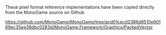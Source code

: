 ﻿These pixel format reference implementations have been copied directly from the MonoGame source on Github

https://github.com/MonoGame/MonoGame/tree/acd01cecd2386d8510e90169ec35ee38dbc0283d/MonoGame.Framework/Graphics/PackedVector

